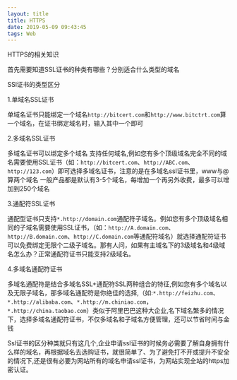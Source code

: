 ```yaml
---
layout: title
title: HTTPS
date: 2019-05-09 09:43:45
tags: Web
---
```

HTTPS的相关知识

<!--more-->

首先需要知道SSL证书的种类有哪些？分别适合什么类型的域名

SSl证书的类型区分

1.单域名SSL证书

单域名证书只能绑定一个域名``http://bitcert.com``和``http://www.bitctrt.com``算一个域名，在证书绑定域名时，输入其中一个即可

2.多域名SSL证书

多域名证书可以绑定多个域名 支持任何域名,例如您有多个顶级域名完全不同的域名需要使用SSL证书（如：``http://bitcert.com``、``http://ABC.com``、``http://123.com``）即可选择多域名证书，注意的是在多域名ssl证书里，www与@算两个域名 一般产品都是默认有3-5个域名，每增加一个再另外收费，最多可以增加到250个域名

3.通配符SSL证书

通配型证书只支持``*.http://domain.com``通配符子域名。例如您有多个顶级域名相同的子域名需要使用SSL证书，（如：``http://A.domain.com``、``http://B.domain.com``、``http://C.domain.com``等通配符域名）就选择通配符证书 可以免费绑定无限个二级子域名。那有人问，如果有主域名下的3级域名和4级域名怎么办？正常通配符证书只能支持2级域名。

4.多域名通配符证书

多域名通配符是结合多域名SSL+通配符SSL两种组合的特征,例如您有多个域名以及无限子域名，那多域名通配符是你绝佳的选择,（如:``*.http://feizhu.com``、``*.http://alibaba.com``、``*.http://m.chiniao.com``，``*.http://china.taobao.com``）类似于阿里巴巴这种大企业,名下域名繁多的情况下，选择多域名通配符证书，不仅多域名和子域名方便管理，还可以节省时间与金钱

Ssl证书的区分种类就只有这几个,企业申请ssl证书的时候务必需要了解自身拥有什么样的域名，再根据域名去选购证书，就很简单了、为了避免打不开或提升不安全的情况下,还是很有必要为网站所有的域名申请ssl证书，为网站实现全站的https加密认证。